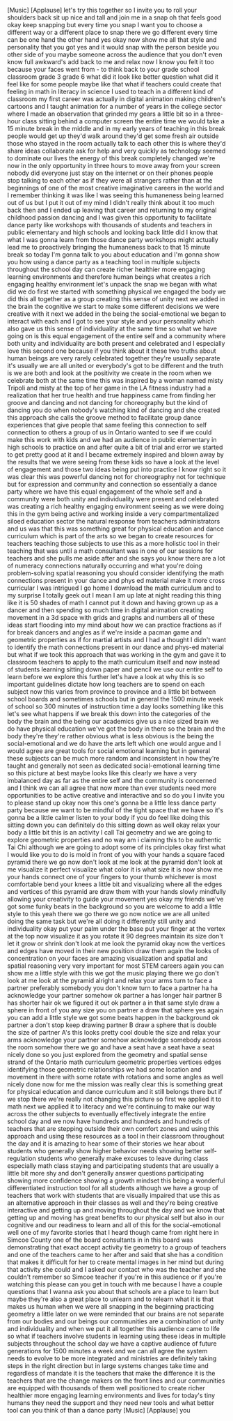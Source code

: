 
[Music]
[Applause]
let&#39;s try this together so I invite you
to roll your shoulders back sit up nice
and tall and join me in a snap oh that
feels good
okay keep snapping but every time you
snap I want you to choose a different
way or a different place to snap there
we go
different every time can be one hand the
other hand yes okay now show me all that
style and personality that you got yes
and it would snap with the person beside
you other side of you maybe someone
across the audience that you don&#39;t even
know full awkward&#39;s add back to me and
relax now I know you felt it too because
your faces went from - to think back to
your grade school classroom grade 3
grade 6 what did it look like
better question what did it feel like
for some people maybe like that what if
teachers could create that feeling in
math in literacy in science I used to
teach in a different kind of classroom
my first career was actually in digital
animation making children&#39;s cartoons and
I taught animation for a number of years
in the college sector where I made an
observation that grinded my gears a
little bit so in a three-hour class
sitting behind a computer screen the
entire time we would take a 15 minute
break in the middle and in my early
years of teaching in this break people
would get up they&#39;d walk around they&#39;d
get
some fresh air outside those who stayed
in the room actually talk to each other
this is where they&#39;d share ideas
collaborate ask for help and very
quickly as technology seemed to dominate
our lives the energy of this break
completely changed we&#39;re now in the only
opportunity in three hours to move away
from your screen
nobody did everyone just stay on the
internet or on their phones people stop
talking to each other as if they were
all strangers rather than at the
beginnings of one of the most creative
imaginative careers in the world and I
remember thinking it was like I was
seeing this humaneness being learned out
of us but I put it out of my mind I
didn&#39;t really think about it too much
back then and I ended up leaving that
career and returning to my original
childhood passion dancing and I was
given this opportunity to facilitate
dance party like workshops with
thousands of students and teachers in
public elementary and high schools and
looking back little did I know that what
I was gonna learn from those dance party
workshops might actually lead me to
proactively bringing the humaneness back
to that 15 minute break so today I&#39;m
gonna talk to you about education and
I&#39;m gonna show you how using a dance
party as a teaching tool in multiple
subjects throughout the school day can
create richer healthier more engaging
learning environments and therefore
human beings what creates a rich
engaging healthy environment let&#39;s
unpack the snap we began with what did
we do first we started with something
physical we engaged the body we did this
all together as a group creating this
sense of unity next we added in the
brain the cognitive we start to make
some different decisions we were
creative with it next we added in the
being the social-emotional we began to
interact with each
and I got to see your style and your
personality which also gave us this
sense of individuality at the same time
so what we have going on is this equal
engagement of the entire self and a
community where both unity and
individuality are both present and
celebrated and I especially love this
second one because if you think about it
these two truths about human beings are
very rarely celebrated together they&#39;re
usually separate it&#39;s usually we are all
united or everybody&#39;s got to be
different and the truth is we are both
and look at the positivity we create in
the room when we celebrate both at the
same time this was inspired by a woman
named misty Tripoli and misty at the top
of her game in the LA fitness industry
had a realization that her true health
and true happiness came from finding her
groove and dancing and not dancing for
choreography but the kind of dancing you
do when nobody&#39;s watching kind of
dancing and she created this approach
she calls the groove method to
facilitate group dance experiences that
give people that same feeling this
connection to self connection to others
a group of us in Ontario wanted to see
if we could make this work with kids and
we had an audience in public elementary
in high schools to practice on and after
quite a bit of trial and error we
started to get pretty good at it and I
became extremely inspired and blown away
by the results that we were seeing from
these kids so have a look at the level
of engagement and those two ideas being
put into practice
I know right
so it was clear this was powerful
dancing not for choreography not for
technique but for expression and
community and connection so essentially
a dance party where we have this equal
engagement of the whole self and a
community were both unity and
individuality were present and
celebrated was creating a rich healthy
engaging environment seeing as we were
doing this in the gym being active and
working inside a very compartmentalized
siloed education sector the natural
response from teachers administrators
and us was that this was something great
for physical education and dance
curriculum which is part of the arts so
we began to create resources for
teachers teaching those subjects to use
this as a more holistic tool in their
teaching that was until a math
consultant was in one of our sessions
for teachers and she pulls me aside
after and she says you know there are a
lot of numeracy connections naturally
occurring and what you&#39;re doing
problem-solving spatial reasoning you
should consider identifying the math
connections present in your dance and
phys ed material make it more cross
curricular I was intrigued I go home I
download the math curriculum and to my
surprise I totally geek out I mean I am
up late at night reading this thing like
it is 50 shades of math I cannot put it
down and having grown up as a dancer and
then spending so much time in digital
animation creating movement in a 3d
space with grids and graphs and numbers
all of these ideas start flooding into
my mind about how we can practice
fractions as if for break dancers and
angles as if we&#39;re inside a pacman game
and geometric properties as if for
martial artists and I had a thought I
didn&#39;t want to identify the math
connections present in our dance and
phys-ed material
but what if we took this approach that
was working in the gym and gave it to
classroom teachers to apply to the math
curriculum itself and now instead of
students learning sitting down paper and
pencil we use our entire self to learn
before we explore this further let&#39;s
have a look at why this is so important
guidelines dictate how long teachers are
to spend on each subject now this varies
from province to province and a little
bit between school boards and sometimes
schools but in general the 1500 minute
week of school so 300 minutes of
instruction time a day looks something
like this
let&#39;s see what happens if we break this
down into the categories of the body the
brain and the being our academics give
us a nice sized brain we do have
physical education we&#39;ve got the body in
there so the brain and the body they&#39;re
they&#39;re rather obvious what is less
obvious is the being the
social-emotional and we do have the arts
left which one would argue and I would
agree are great tools for social
emotional learning but in general these
subjects can be much more random and
inconsistent in how they&#39;re taught and
generally not seen as dedicated
social-emotional learning time so this
picture at best maybe looks like this
clearly we have a very imbalanced day as
far as the entire self and the community
is concerned and I think we can all
agree that now more than ever
students need more opportunities to be
active creative and interactive and so
do you I invite you to please stand up
okay now this one&#39;s gonna be a little
less dance party party because we want
to be mindful of the tight space that we
have so it&#39;s gonna be a little calmer
listen to your body if you do feel like
doing this sitting down you can
definitely do this sitting down as well
okay relax your body a little bit this
is an activity I call Tai geometry and
we are going to explore geometric
properties and no way am i claiming this
to be authentic Tai Chi although we are
going to adopt some of its principles
okay first what I would like you to do
is mold in front of you with your hands
a square faced pyramid there we go now
don&#39;t look at me look at the pyramid
don&#39;t look at me
visualize it perfect visualize what
color it is what size it is now show me
your hands
connect one of your fingers to your
thumb whichever is most comfortable bend
your knees a little bit and visualizing
where all the edges and vertices of this
pyramid are draw them with your hands
slowly mindfully allowing your
creativity to guide your movement yes
okay my friends we&#39;ve got some funky
beats in the background so you are
welcome to add a little style to this
yeah there we go there we go now notice
we are all united doing the same task
but we&#39;re all doing it differently still
unity and individuality okay put your
palm under the base put your finger at
the vertex at the top now visualize it
as you rotate it 90 degrees maintain its
size
don&#39;t let it grow or shrink don&#39;t look
at me look the pyramid okay now the
vertices and edges have moved in their
new position draw them again
the looks of concentration on your faces
are amazing visualization and spatial
and spatial reasoning very very
important for most STEM careers again
you can show me a little style with this
we got the music playing there we go
don&#39;t look at me look at the pyramid
alright and relax your arms turn to face
a partner preferably somebody you don&#39;t
know
turn to face a partner ha ha acknowledge
your partner somehow ok partner a has
longer hair partner B has shorter hair
ok we figured it out ok partner a in
that same style draw a sphere in front
of you any size you on partner a draw
that sphere yes again you can add a
little style we got some beats happen in
the background ok partner a don&#39;t stop
keep drawing partner B draw a sphere
that is double the size of partner A&#39;s
this looks pretty cool double the size
and relax your arms acknowledge your
partner somehow acknowledge somebody
across the room somehow there we go and
have a seat have a seat have a seat
nicely done so you just explored from
the geometry and spatial sense strand of
the Ontario math curriculum geometric
properties vertices edges identifying
those geometric relationships we had
some location and movement in there with
some rotate with rotations and some
angles as well nicely done now for me
the mission was really clear this is
something great for physical education
and dance curriculum and it still
belongs there but if we stop there we&#39;re
really not changing this picture so
first we applied it to math next we
applied it to literacy and we&#39;re
continuing to make our way across the
other subjects to eventually effectively
integrate the entire school day and we
now have hundreds and hundreds and
hundreds of teachers that are stepping
outside their own comfort zones and
using this approach and using these
resources as a tool in their classroom
throughout the day and it is amazing to
hear some of their stories we hear about
students who generally show higher
behavior needs showing better
self-regulation students who generally
make excuses to leave during class
especially math class staying and
participating students that are usually
a little bit more shy and don&#39;t
generally answer questions participating
showing more confidence showing a growth
mindset this being a wonderful
differentiated instruction tool for all
students although we have a group of
teachers that work with students that
are visually impaired that use this as
an alternative approach in their classes
as well and they&#39;re being creative
interactive and getting up and moving
throughout the day and we know that
getting up and moving has great benefits
to our physical self but also in our
cognitive and our readiness to learn and
all of this for the social-emotional
well one of my favorite stories that I
heard though came from right here in
Simcoe County one of the board
consultants in in this board was
demonstrating that exact accept activity
tie geometry to a group of teachers and
one of the teachers came to her after
and said that she has a condition that
makes it difficult for her to create
mental images in her mind but during
that activity she could and I asked our
contact who was the teacher and she
couldn&#39;t remember so Simcoe teacher if
you&#39;re in this audience or if you&#39;re
watching this please can you get in
touch with me because I have a couple
questions that I wanna ask you about
that schools are a place to learn but
maybe they&#39;re also a great place to
unlearn and to relearn what it is that
makes us human when we were all snapping
in the beginning practicing geometry a
little later on we were reminded that
our brains are not separate from our
bodies and our beings our communities
are a combination of unity and
individuality and when we put it all
together
this audience came to life so what if
teachers involve students in learning
using these ideas in multiple subjects
throughout the school day we have a
captive audience of future generations
for 1500 minutes a week and we can all
agree the system needs to evolve to be
more integrated and ministries are
definitely taking steps in the right
direction but in large systems changes
take time and regardless of mandate it
is the teachers that make the difference
it is the teachers that are the change
makers on the front lines and our
communities are equipped with thousands
of them well positioned to create richer
healthier more engaging learning
environments and lives for today&#39;s tiny
humans they need the support and they
need new tools and what better tool can
you think of than a dance party
[Music]
[Applause]
you

